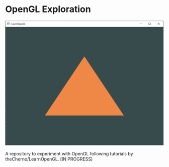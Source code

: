 # OpenGL Exploration

![Current Output Window](https://raw.githubusercontent.com/awhb/opengl-exploration/main/screenshot.png)

A repository to experiment with OpenGL following tutorials by theCherno/LearnOpenGL. [IN PROGRESS]

